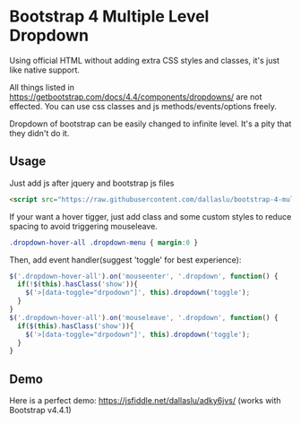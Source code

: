 # Bootstrap 4 Multiple Level Dropdown

Using official HTML without adding extra CSS styles and classes, it's just like native support. 

All things listed in https://getbootstrap.com/docs/4.4/components/dropdowns/ are not effected. You can use css classes and js methods/events/options freely.

Dropdown of bootstrap can be easily changed to infinite level. It's a pity that they didn't do it.

## Usage

Just add js after jquery and bootstrap js files 

```html
<script src="https://raw.githubusercontent.com/dallaslu/bootstrap-4-multi-level-dropdown/master/bootstrap4-dropdown-ml-hack.js"></script>
```
If your want a hover tigger, just add class and some custom styles to reduce spacing to avoid triggering mouseleave.
```css
.dropdown-hover-all .dropdown-menu { margin:0 }
```
Then, add event handler(suggest 'toggle' for best experience):
```javascript
$('.dropdown-hover-all').on('mouseenter', '.dropdown', function() {
  if(!$(this).hasClass('show')){
    $('>[data-toggle="drpodown"]', this).dropdown('toggle');
  }
}
$('.dropdown-hover-all').on('mouseleave', '.dropdown', function() {
  if($(this).hasClass('show')){
    $('>[data-toggle="drpodown"]', this).dropdown('toggle');
  }
}
```


## Demo

Here is a perfect demo: https://jsfiddle.net/dallaslu/adky6jvs/ (works with Bootstrap v4.4.1)
